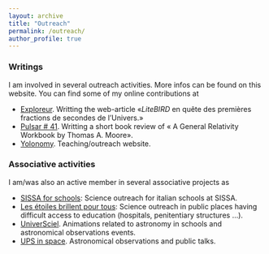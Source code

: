 ```yaml
---
layout: archive
title: "Outreach"
permalink: /outreach/
author_profile: true
---
```


### Writings

I am involved in several outreach activities. More infos can be found on this website. You can find some of my online contributions at
- [Exploreur](https://exploreur.univ-toulouse.fr/litebird-en-quete-des-premieres-fractions-de-secondes-de-lunivers). Writting the web-article «$LiteBIRD$ en quête des premières fractions de secondes de l’Univers.»
- [Pulsar \# 41](https://www.nfist.pt/pulsar/pulsar41). Writting a short book review of « A General Relativity Workbook by Thomas A. Moore».
- [Yolonomy](https://yolonomy.github.io). Teaching/outreach website.


### Associative activities

I am/was also an active member in several associative projects as
- [SISSA for schools](https://www.sissaforschools.it/): Science outreach for italian schools at SISSA.
- [Les étoiles brillent pour tous](http://ebpt.fr/association/): Science outreach in public places having difficult access to education (hospitals, penitentiary structures …).
- [UniverSciel](https://www.google.com/search?client=opera&q=Universciel&sourceid=opera&ie=UTF-8&oe=UTF-8). Animations related to astronomy in schools and astronomical observations events.
- [UPS in space](https://www.upsinspace.com). Astronomical observations and public talks.
